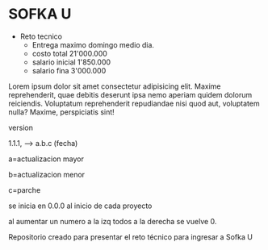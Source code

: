 # SOFKA U

* Reto tecnico
  * Entrega maximo domingo medio dia.
  * costo total 21'000.000
  * salario inicial 1'850.000
  * salario fina 3'000.000









Lorem ipsum dolor sit amet consectetur adipisicing elit. Maxime reprehenderit, quae debitis deserunt ipsa nemo aperiam quidem dolorum reiciendis. Voluptatum reprehenderit repudiandae nisi quod aut, voluptatem nulla? Maxime, perspiciatis sint!

 



version 

1.1.1, --> a.b.c (fecha)

a=actualizacion mayor

b=actualizacion menor

c=parche



se inicia en 0.0.0 al inicio de cada proyecto

al aumentar un numero a la izq todos a la derecha se vuelve 0.





Repositorio creado para presentar el reto técnico para ingresar a Sofka U



 

